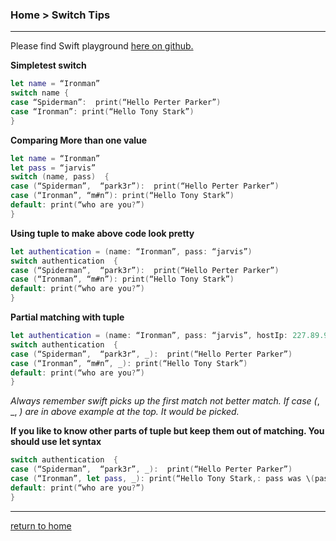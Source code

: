 
### Home > Switch Tips
------------------
<p>Please find Swift playground <a href="https://github.com/alokc83/alokchoudhary.com/tree/master/SwiftTips/acdotcom-switchTips" target="_blank">here on github.</a></p>

**Simpletest switch**
```swift
let name = “Ironman”
switch name {
case “Spiderman”:  print(“Hello Perter Parker”)
case “Ironman”: print(“Hello Tony Stark”)
}
```

**Comparing More than one value** 
```swift
let name = “Ironman”
let pass = “jarvis”
switch (name, pass)  {
case (“Spiderman”,  “park3r”):  print(“Hello Perter Parker”)
case (“Ironman”, “m#n”): print(“Hello Tony Stark”)
default: print(“who are you?”)
}
```

**Using tuple to make above code look pretty** 
```swift
let authentication = (name: “Ironman”, pass: “jarvis”)
switch authentication  {
case (“Spiderman”,  “park3r”):  print(“Hello Perter Parker”)
case (“Ironman”, “m#n”): print(“Hello Tony Stark”)
default: print(“who are you?”)
}
```

**Partial matching with tuple**
```swift
let authentication = (name: “Ironman”, pass: “jarvis”, hostIp: 227.89.94.62)
switch authentication  {
case (“Spiderman”,  “park3r”, _):  print(“Hello Perter Parker”)
case (“Ironman”, “m#n”, _): print(“Hello Tony Stark”)
default: print(“who are you?”)
}
```

_Always remember swift picks up the first match not better match. 
If case (_, _, _) are in above example  at the top. It would be picked._ 

**If you like to know other parts of tuple but keep them out of matching. You should use let syntax** 
```swift
switch authentication  {
case (“Spiderman”,  “park3r”, _):  print(“Hello Perter Parker”)
case (“Ironman”, let pass, _): print(“Hello Tony Stark,: pass was \(pass)!”)
default: print(“who are you?”)
}
```

----------------------------------
[return to home](../README.md)
